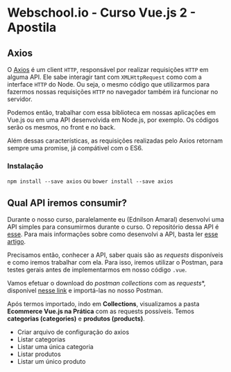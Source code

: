 # Webschool.io - Curso Vue.js 2 - Apostila


## Axios

O [Axios](https://github.com/mzabriskie/axios) é um client `HTTP`, responsável por realizar requisições `HTTP` em alguma API. Ele sabe interagir tant com `XMLHttpRequest` como com a interface `HTTP` do Node. Ou seja, o mesmo código que utilizarmos para fazermos nossas requisições `HTTP` no navegador também irá funcionar no servidor.

Podemos então, trabalhar com essa biblioteca em nossas aplicações em Vue.js ou em uma API desenvolvida em Node.js, por exemplo. Os códigos serão os mesmos, no front e no back.

Além dessas características, as requisições realizadas pelo Axios retornam sempre uma promise, já compátivel com o ES6.


### Instalação

`npm install --save axios` ou `bower install --save axios`


## Qual API iremos consumir?

Durante o nosso curso, paralelamente eu (Ednilson Amaral) desenvolvi uma API simples para consumirmos durante o curso. O repositório dessa API é [esse](https://github.com/ednilsonamaral/vuejs-ecommerce-api). Para mais informações sobre como desenvolvi a API, basta ler [esse artigo](http://ednilsonamaral.me/construindo-uma-api-com-hapijs-e-mongodb/).

Precisamos então, conhecer a API, saber quais são as *requests* disponíveis e como iremos trabalhar com ela. Para isso, iremos utilizar o Postman, para testes gerais antes de implementarmos em nosso código `.vue`.

Vamos efetuar o download do *postman collections* com as *requests**, disponível [nesse link](https://raw.githubusercontent.com/ednilsonamaral/vuejs-ecommerce-api/master/Ecommerce-Vue.js-na-Pratica-postman_collection-29062017-1446.json) e importá-las no nosso Postman.

Após termos importado, indo em **Collections**, visualizamos a pasta **Ecommerce Vue.js na Prática** com as requests possíveis. Temos **categorias (categories)** e **produtos (products)**.


- Criar arquivo de configuração do axios  
- Listar categorias  
- Listar uma única categoria  
- Listar produtos  
- Listar um único produto
